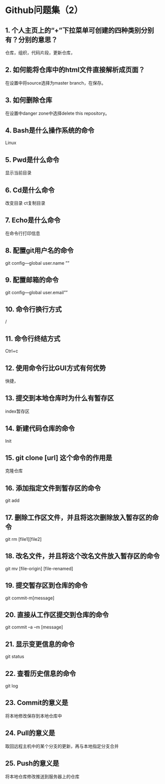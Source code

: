 # Github问题集（2）
## 1.	个人主页上的“+”下拉菜单可创建的四种类别分别有？分别的意思？
仓库，组织，代码片段，更新仓库，
## 2.	如何能将仓库中的html文件直接解析成页面？
在设置中将source选择为master branch，在保存。
## 3.	如何删除仓库
在设置中danger zone中选择delete this repository。
## 4.	Bash是什么操作系统的命令
Linux
## 5.	Pwd是什么命令
显示当前目录
## 6.	Cd是什么命令
改变目录 ct复制目录
## 7.	Echo是什么命令
在命令行打印信息
## 8.	配置git用户名的命令
git config—global user.name ””

## 9.	配置邮箱的命令
git config—global user.email””
## 10.	命令行换行方式
/
## 11.	命令行终结方式
Ctrl+c
## 12.	使用命令行比GUI方式有何优势
快捷，
## 13.	提交到本地仓库时为什么有暂存区
index暂存区
## 14.	新建代码仓库的命令
Init
## 15.	git clone [url] 这个命令的作用是
克隆仓库
## 16.	添加指定文件到暂存区的命令
git add
## 17.	删除工作区文件，并且将这次删除放入暂存区的命令
git rm [file1][file2]
## 18.	改名文件，并且将这个改名文件放入暂存区的命令
git mv [file-origin] [file-renamed]
## 19.	提交暂存区到仓库的命令
git commit-m[message]
## 20.	直接从工作区提交到仓库的命令
git commit –a –m [message]
## 21.	显示变更信息的命令
git status
## 22.	查看历史信息的命令
git log
## 23.	Commit的意义是
将本地修改保存到本地仓库中
## 24.	Pull的意义是
取回远程主机中的某个分支的更新，再与本地指定分支合并
## 25.	Push的意义是
将本地仓库修改推送到服务器上的仓库
